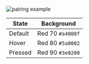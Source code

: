 ![pairing example](../images/message-bars/btn-error.svg)

<table>
  <thead>
    <tr>
      <th>State</th>
      <th>Background</th>
    </tr>
  </thead>
  <tbody>
    <tr>
      <td>Default</td>
      <td>Red 70 <code>#a4000f</code></td>
    </tr>
    <tr>
      <td>Hover</td>
      <td>Red 80 <code>#5a0002</code></td>
    </tr>
    <tr>
      <td>Pressed</td>
      <td>Red 90 <code>#3e0200</code></td>
    </tr>
  </tbody>
</table>
